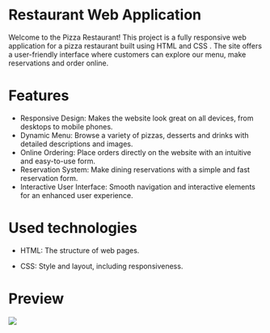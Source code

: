 # Restaurant Web Application 
Welcome to the Pizza Restaurant! This project is a fully responsive web application for a pizza restaurant built using HTML and CSS . The site offers a user-friendly interface where customers can explore our menu, make reservations and order online.

# Features
- Responsive Design: Makes the website look great on all devices, from desktops to mobile phones.
- Dynamic Menu: Browse a variety of pizzas, desserts and drinks with detailed descriptions and images.
- Online Ordering: Place orders directly on the website with an intuitive and easy-to-use form.
- Reservation System: Make dining reservations with a simple and fast reservation form.
- Interactive User Interface: Smooth navigation and interactive elements for an enhanced user experience.
# Used technologies 
- HTML: The structure of web pages.

- CSS: Style and layout, including responsiveness.



# Preview
![](https://github.com/M-Humay/web-site-restaurant/blob/main/restaurant.gif)



